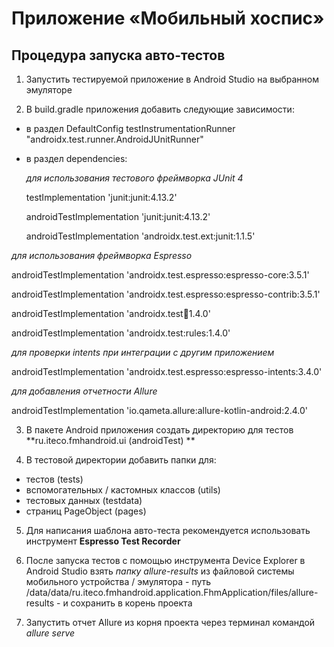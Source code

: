 # Приложение «Мобильный хоспис»

## Процедура запуска авто-тестов

1. Запустить тестируемой приложение в Android Studio на выбранном эмуляторе

2. В build.gradle приложения добавить следующие зависимости:

- в раздел DefaultConfig
  testInstrumentationRunner "androidx.test.runner.AndroidJUnitRunner"

- в раздел dependencies:

  *для использования тестового фреймворка JUnit 4*

  testImplementation 'junit:junit:4.13.2'

  androidTestImplementation 'junit:junit:4.13.2'

  androidTestImplementation 'androidx.test.ext:junit:1.1.5'

*для использования фреймворка Espresso*

androidTestImplementation 'androidx.test.espresso:espresso-core:3.5.1'

androidTestImplementation 'androidx.test.espresso:espresso-contrib:3.5.1'

androidTestImplementation 'androidx.test:runner:1.4.0'

androidTestImplementation 'androidx.test:rules:1.4.0'

*для проверки intents при интеграции с другим приложением*

androidTestImplementation 'androidx.test.espresso:espresso-intents:3.4.0'

*для добавления отчетности Allure*

androidTestImplementation 'io.qameta.allure:allure-kotlin-android:2.4.0'

3. В пакете Android приложения создать директорию для тестов **ru.iteco.fmhandroid.ui (androidTest)
   **

4. В тестовой директории добавить папки для:

- тестов (tests)
- вспомогательных / кастомных классов (utils)
- тестовых данных (testdata)
- страниц PageObject (pages)

5. Для написания шаблона авто-теста рекомендуется использовать инструмент **Espresso Test Recorder**

6. После запуска тестов с помощью инструмента Device Explorer в Android Studio взять *папку allure-results* из файловой системы мобильного устройства / эмулятора - путь /data/data/ru.iteco.fmhandroid.application.FhmApplication/files/allure-results - и сохранить в корень проекта

7. Запустить отчет Allure из корня проекта через терминал командой *allure serve* 